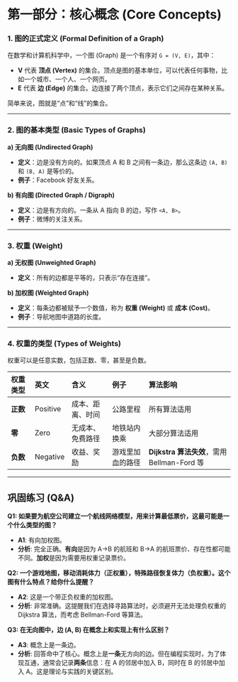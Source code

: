 # 第一部分：核心概念 (Core Concepts)

### 1. 图的正式定义 (Formal Definition of a Graph)
在数学和计算机科学中，一个图 (Graph) 是一个有序对 `G = (V, E)`，其中：
*   **V** 代表 **顶点 (Vertex)** 的集合。顶点是图的基本单位，可以代表任何事物，比如一个城市、一个人、一个网页。
*   **E** 代表 **边 (Edge)** 的集合。边连接了两个顶点，表示它们之间存在某种关系。

简单来说，图就是“点”和“线”的集合。

---

### 2. 图的基本类型 (Basic Types of Graphs)
**a) 无向图 (Undirected Graph)**
*   **定义**：边是没有方向的。如果顶点 A 和 B 之间有一条边，那么这条边 `(A, B)` 和 `(B, A)` 是等价的。
*   **例子**：Facebook 好友关系。

**b) 有向图 (Directed Graph / Digraph)**
*   **定义**：边是有方向的。一条从 A 指向 B 的边，写作 `<A, B>`。
*   **例子**：微博的关注关系。

---

### 3. 权重 (Weight)
**a) 无权图 (Unweighted Graph)**
*   **定义**：所有的边都是平等的，只表示“存在连接”。

**b) 加权图 (Weighted Graph)**
*   **定义**：每条边都被赋予一个数值，称为 **权重 (Weight)** 或 **成本 (Cost)**。
*   **例子**：导航地图中道路的长度。

---
### 4. 权重的类型 (Types of Weights)
权重可以是任意实数，包括正数、零，甚至是负数。

| 权重类型 | 英文 | 含义 | 例子 | 算法影响 |
| :--- | :--- | :--- | :--- | :--- |
| **正数** | Positive | 成本、距离、时间 | 公路里程 | 所有算法适用 |
| **零** | Zero | 无成本、免费路径 | 地铁站内换乘 | 大部分算法适用 |
| **负数** | Negative | 收益、奖励 | 游戏里加血的路径 | **Dijkstra 算法失效**，需用 Bellman-Ford 等 |

---
## 巩固练习 (Q&A)

**Q1: 如果要为航空公司建立一个航线网络模型，用来计算最低票价，这最可能是一个什么类型的图？**
*   **A1**: 有向加权图。
*   **分析**: 完全正确。**有向**是因为 A->B 的航班和 B->A 的航班票价、存在性都可能不同。**加权**是因为需要用权重记录票价。

**Q2: 一个游戏地图，移动消耗体力（正权重），特殊路径恢复体力（负权重）。这个图有什么特点？给你什么提醒？**
*   **A2**: 这是一个带正负权重的加权图。
*   **分析**: 非常准确。这提醒我们在选择寻路算法时，必须避开无法处理负权重的 Dijkstra 算法，而考虑 Bellman-Ford 等算法。

**Q3: 在无向图中，边 (A, B) 在概念上和实现上有什么区别？**
*   **A3**: 概念上是一条边。
*   **分析**: 回答命中了核心。概念上是**一条**无方向的边。但在编程实现时，为了体现互通，通常会记录**两条**信息：在 A 的邻居中加入 B，同时在 B 的邻居中加入 A。这是理论与实践的关键区别。
